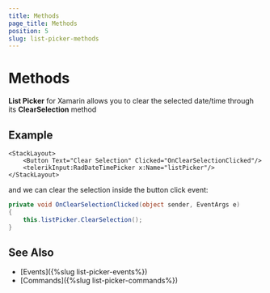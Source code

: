 ```yaml
---
title: Methods
page_title: Methods
position: 5
slug: list-picker-methods
---
```


# Methods

**List Picker** for Xamarin allows you to clear the selected date/time through its **ClearSelection** method

## Example

```XAML
<StackLayout>
    <Button Text="Clear Selection" Clicked="OnClearSelectionClicked"/>
    <telerikInput:RadDateTimePicker x:Name="listPicker"/>
</StackLayout>
```

and we can clear the selection inside the button click event:

```C#
private void OnClearSelectionClicked(object sender, EventArgs e)
{
    this.listPicker.ClearSelection();
}
```

## See Also

- [Events]({%slug list-picker-events%})
- [Commands]({%slug list-picker-commands%})